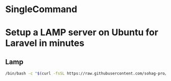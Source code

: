 # SingleCommand

# Setup a LAMP server on Ubuntu for Laravel in minutes
## Lamp
```bash
/bin/bash -c "$(curl -fsSL https://raw.githubusercontent.com/sohag-pro/SingleCommand/main/lamp.sh)"
```
